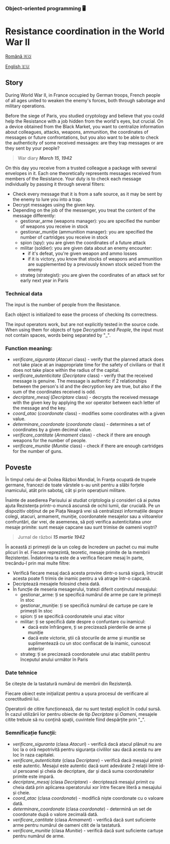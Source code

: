 ### Object-oriented programming 🖥️
# Resistance coordination in the World War II

[Română :romania:](#poveste)

[English :eu:](#story)

## Story
During World War II, in France occupied by German troops, French people of all ages united to weaken the enemy's forces, both through sabotage and military operations.

Before the siege of Paris, you studied cryptology and believe that you could help the Resistance with a job hidden from the world's eyes, but crucial. On a device obtained from the Black Market, you want to centralize information about colleagues, attacks, weapons, ammunition, the coordinates of messages or future confrontations, but you also want to be able to check the authenticity of some received messages: are they trap messages or are they sent by your people?

> War diary
***March 15, 1942***

On this day you receive from a trusted colleague a package with several envelopes in it. Each one theoretically represents messages received from members of the Resistance. Your duty is to check each message individually by passing it through several filters:

* Check every message that it is from a safe source, as it may be sent by the enemy to lure you into a trap.
* Decrypt messages using the given key.
* Depending on the job of the messenger, you treat the content of the message differently:
  * gestionar_arme (weapons manager): you are specified the number of weapons you receive in stock
  * gestionar_muniție (ammunition manager): you are specified the number of cartridges you receive in stock
  * spion (spy): you are given the coordinates of a future attack
  * militar (soldier): you are given data about an enemy encounter:
    * if it's defeat, you're given weapon and ammo losses
    * if it is victory, you know that stocks of weapons and ammunition are supplemented by a previously known stock seized from the enemy
  * strateg (strategist): you are given the coordinates of an attack set for early next year in Paris
### Technical data

The input is the number of people from the Resistance.

Each object is initialized to ease the process of checking its correctness.

The input operators work, but are not explicitly tested in the source code. When using them for objects of type _Decryption_ and _People_, the input must not contain spaces, words being separated by "_".

### Function meaning:
* _verificare_siguranta_ (_Atacuri_ class) - verify that the planned attack does not take place at an inappropriate time for the safety of civilians or that it does not take place within the radius of the capital.
* _verificare_autenticitate_ (_Decriptare_ class) - verify that the received message is genuine. The message is authentic if 2 relationships between the person's id and the decryption key are true, but also if the sum of the coordinates received is odd.
* _decriptare_mesaj_ (_Decriptare_ class) - decrypts the received message with the given key by applying the xor operator between each letter of the message and the key.
* _coord_atac_ (_coordonate_ class) - modifies some coordinates with a given value.
* _determinare_coordonate_ (_coordonate_ class) - determines a set of coordinates by a given decimal value.
* _verificare_cantitate_ (_Armament_ class) - check if there are enough weapons for the number of people.
* _verificare_munitie_ (_Munitie_ class) - check if there are enough cartridges for the number of guns.



## Poveste 
În timpul celui de-al Doilea Război Mondial, în Franța ocupată de trupele germane, francezi de toate vârstele s-au unit pentru a slăbi forțele inamicului, atât prin sabotaj, cât și prin operațiuni militare.

Înainte de asedierea Parisului ai studiat criptologia și consideri că ai putea ajuta Rezistența printr-o muncă ascunsă de ochii lumii, dar crucială. Pe un dispozitiv obținut de pe Piața Neagră vrei să centralizezi informațiile despre colegi, atacuri, armament, muniție, coordonatele mesajelor sau a viitoarelor confruntări, dar vrei, de asemenea, să poți verifica autenticitatea unor mesaje primite: sunt mesaje capcane sau sunt trimise de oamenii voștri? 
    
> Jurnal de război
***15 martie 1942***

În această zi primești de la un coleg de încredere un pachet cu mai multe plicuri în el. Fiecare reprezintă, teoretic, mesaje primite de la membrii Rezistenței. Îndatorirea ta este de a verifica fiecare mesaj în parte, trecându-l prin mai multe filtre:
    
* Verifică fiecare mesaj dacă acesta provine dintr-o sursă sigură, întrucât acesta poate fi trimis de inamic pentru a vă atrage într-o capcană.
* Decriptează mesajele folosind cheia dată.
* În funcție de meseria mesagerului, tratezi diferit conținutul mesajului:
  * gestionar_arme: ți se specifică numărul de arme pe care le primești în stoc
  * gestionar_muniție: ți se specifică numărul de cartușe pe care le primești în stoc
  * spion: ți se specifică coordonatele unui atac viitor
  * militar: ți se specifică date despre o confuntare cu inamicul:
    * dacă este înfrângere, ți se precizează pierderile de arme și muniție 
    * dacă este victorie, știi că stocurile de arme și muniție se suplimentează cu un stoc confiscat de la inamic, cunoscut anterior
  * strateg: ți se precizează coordonatele unui atac stabilit pentru începutul anului următor în Paris

### Date tehnice

Se citește de la tastatură numărul de membrii din Rezistență. 

Fiecare obiect este inițializat pentru a ușura procesul de verificare al corectitudinii lui.

Operatorii de citire funcționează, dar nu sunt testați explicit în codul sursă. În cazul utilizării lor pentru obiecte de tip _Decriptare_ și _Oameni_, mesajele citite trebuie să nu conțină spații, cuvintele fiind despărțite prin "_". 

### Semnificație funcții:
* _verificare_siguranta_ (clasa _Atacuri_) - verifică dacă atacul plănuit nu are loc la o oră nepotrivită pentru siguranța civililor sau dacă acesta nu are loc în raza capitalei.
* _verificare_autenticitate_ (clasa _Decriptare_) - verifică dacă mesajul primit este autentic. Mesajul este autentic dacă sunt adevărate 2 relații între id-ul persoanei și cheia de decriptare, dar și dacă suma coordonatelor primite este impară.
* _decriptare_mesaj_ (clasa _Decriptare_) - decriptează mesajul primit cu cheia dată prin aplicarea operatorului xor între fiecare literă a mesajului și cheie. 
* _coord_atac_ (clasa _coordonate_) - modifică niște coordonate cu o valoare dată.
* _determinare_coordonate_ (clasa _coordonate_) - determină un set de coordonate după o valore zecimală dată.
* _verificare_cantitate_ (clasa _Armament_) - verifică dacă sunt suficiente arme pentru numărul de oameni citit de la tastatură.
* _verificare_munitie_ (clasa _Munitie_) - verifică dacă sunt suficiente cartușe pentru numărul de arme.
